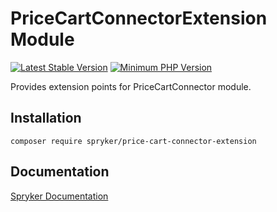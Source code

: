 # PriceCartConnectorExtension Module
[![Latest Stable Version](https://poser.pugx.org/spryker/price-cart-connector-extension/v/stable.svg)](https://packagist.org/packages/spryker/price-cart-connector-extension)
[![Minimum PHP Version](https://img.shields.io/badge/php-%3E%3D%207.4-8892BF.svg)](https://php.net/)

Provides extension points for PriceCartConnector module.

## Installation

```
composer require spryker/price-cart-connector-extension
```

## Documentation

[Spryker Documentation](https://docs.spryker.com)
